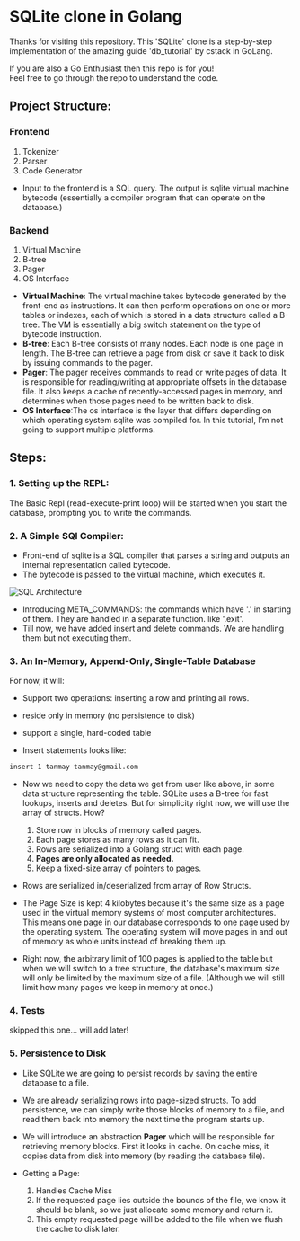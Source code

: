 # SQLite clone in Golang

Thanks for visiting this repository. This 'SQLite' clone is a step-by-step implementation of the amazing guide 'db_tutorial' by cstack in GoLang.  

If you are also a Go Enthusiast then this repo is for you!  
Feel free to go through the repo to understand the code.  

## Project Structure:

### Frontend
1. Tokenizer
2. Parser
3. Code Generator

- Input to the frontend is a SQL query. The output is sqlite virtual machine bytecode (essentially a compiler program that can operate on the database.)

### Backend
1. Virtual Machine
2. B-tree
3. Pager
4. OS Interface

- **Virtual Machine**: The virtual machine takes bytecode generated by the front-end as instructions. It can then perform operations on one or more tables or indexes, each of which is stored in a data structure called a B-tree. The VM is essentially a big switch statement on the type of bytecode instruction.  
- **B-tree**: Each B-tree consists of many nodes. Each node is one page in length. The B-tree can retrieve a page from disk or save it back to disk by issuing commands to the pager.  
- **Pager**: The pager receives commands to read or write pages of data. It is responsible for reading/writing at appropriate offsets in the database file. It also keeps a cache of recently-accessed pages in memory, and determines when those pages need to be written back to disk.  
- **OS Interface**:The os interface is the layer that differs depending on which operating system sqlite was compiled for. In this tutorial, I’m not going to support multiple platforms.

## Steps:
### 1. Setting up the REPL:
The Basic Repl (read-execute-print loop) will be started when you start the database, prompting you to write the commands.

### 2. A Simple SQl Compiler:

- Front-end of sqlite is a SQL compiler that parses a string and outputs an internal representation called bytecode.
- The bytecode is passed to the virtual machine, which executes it.

![SQL Architecture](https://cstack.github.io/db_tutorial/assets/images/arch2.gif)

- Introducing META_COMMANDS: the commands which have '.' in starting of them. They are handled in a separate function. like '.exit'.
- Till now, we have added insert and delete commands. We are handling them but not executing them.

### 3. An In-Memory, Append-Only, Single-Table Database
For now, it will:
- Support two operations: inserting a row and printing all rows.
- reside only in memory (no persistence to disk)
- support a single, hard-coded table

- Insert statements looks like:
```bash
insert 1 tanmay tanmay@gmail.com
```

- Now we need to copy the data we get from user like above, in some data structure representing the table. SQLite uses a B-tree for fast lookups, inserts and deletes. But for simplicity right now, we will use the array of structs. How?
  1. Store row in blocks of memory called pages.
  2. Each page stores as many rows as it can fit.
  3. Rows are serialized into a Golang struct with each page.
  4. **Pages are only allocated as needed.**
  5. Keep a fixed-size array of pointers to pages.

- Rows are serialized in/deserialized from array of Row Structs.

- The Page Size is kept 4 kilobytes because it's the same size as a page used in the virtual memory systems of most computer architectures. This means one page in our database corresponds to one page used by the operating system. The operating system will move pages in and out of memory as whole units instead of breaking them up.

- Right now, the arbitrary limit of 100 pages is applied to the table but when we will switch to a tree structure, the database's maximum size will only be limited by the maximum size of a file. (Although we will still limit how many pages we keep in memory at once.)

### 4. Tests
skipped this one... will add later!

### 5. Persistence to Disk

- Like SQLite we are going to persist records by saving the entire database to a file.
- We are already serializing rows into page-sized structs. To add persistence, we can simply write those blocks of memory to a file, and read them back into memory the next time the program starts up.
- We will introduce an abstraction **Pager** which will be responsible for retrieving memory blocks. First it looks in cache. On cache miss, it copies data from disk into memory (by reading the database file).

- Getting a Page:
    1. Handles Cache Miss
    2. If the requested page lies outside the bounds of the file, we know it should be blank, so we just allocate some memory and return it.
    3. This empty requested page will be added to the file when we flush the cache to disk later.
